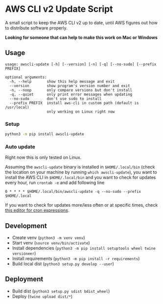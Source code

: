 # AWS CLI v2 Update Script
A small script to keep the AWS CLI v2 up to date,
until AWS figures out how to distribute software properly.

**Looking for someone that can help to make this work on Mac or Windows**

## Usage
```
usage: awscli-update [-h] [--version] [-n] [-q] [--no-sudo] [--prefix PREFIX]

optional arguments:
  -h, --help       show this help message and exit
  --version        show program's version number and exit
  -n, --noop       only compare versions but don't install
  -q, --quiet      only print error messages when updating
  --no-sudo        don't use sudo to install
  --prefix PREFIX  install aws-cli in custom path (default is /usr/local)
                   only working on Linux right now
```

### Setup
```bash
python3 -m pip install awscli-update
```

### Auto update
Right now this is only tested on Linux.

Assuming the `awscli-update` binary is installed in `$HOME/.local/bin`
(check the location on your machine by running `which awscli-update`),
you want to install the AWS CLI in `$HOME/.local/bin` and
you want to check for updates every hour,
run `crontab -e` and add following line
```
0 * * * * $HOME/.local/bin/awscli-update -q --no-sudo --prefix $HOME/.local
```

If you want to check for updates more/less often or at specific times,
check [this editor for cron expressions](https://crontab.guru/).

## Development
- Create venv (`python3 -m venv venv`)
- Start venv (`source venv/bin/activate`)
- Install dependencies (`python3 -m pip install setuptools wheel twine versioneer`)
- Install requirements (`python3 -m pip install -r requirements`)
- Build local dist (`python3 setup.py develop --user`)

## Deployment
- Build dist (`python3 setup.py sdist bdist_wheel`)
- Deploy (`twine upload dist/*`)
